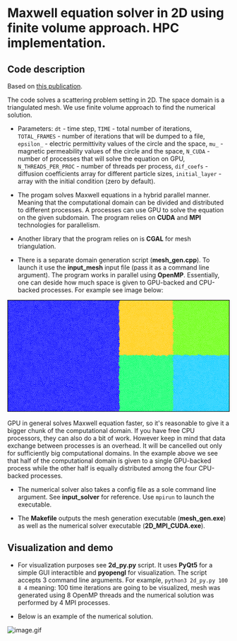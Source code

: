 # Maxwell equation solver in 2D using finite volume approach. HPC implementation.

## Code description

Based on [this publication](https://link.springer.com/article/10.1007/s10598-020-09496-6).

The code solves a scattering problem setting in 2D. The space domain is a triangulated mesh. We use finite volume approach to find the numerical solution.

* Parameters:
`dt` - time step, 
`TIME` - total number of iterations, 
`TOTAL_FRAMES` - number of iterations that will be dumped to a file,
`epsilon_` - electric permittivity values of the circle and the space, 
`mu_` - magnetic permeability values of the circle and the space, 
`N_CUDA` - number of processes that will solve the equation on GPU, 
`N_THREADS_PER_PROC` - number of threads per process, 
`dif_coefs` - diffusion coefficients array for different particle sizes, 
`initial_layer` - array with the initial condition (zero by default).

* The progam solves Maxwell equations in a hybrid parallel manner. Meaning that the computational domain can be divided and distributed to different processes. A processes can use GPU to solve the equation on the given subdomain. The program relies on **CUDA** and **MPI** technologies for parallelism.

* Another library that the program relies on is **CGAL** for mesh triangulation.

* There is a separate domain generation script (__mesh_gen.cpp__). To launch it use the __input_mesh__ input file (pass it as a command line argument). The program works in parallel using **OpenMP**. Essentially, one can deside how much space is given to GPU-backed and CPU-backed processes. For example see image below:

![mpi_domain.png](/mpi_domain.png)

GPU in general solves Maxwell equation faster, so it's reasonable to give it a bigger chunk of the computational domain. If you have free CPU processors, they can also do a bit of work. However keep in mind that data exchange between processes is an overhead. It will be cancelled out only for sufficiently big computational domains. In the example above we see that half of the computational domain is given to a single GPU-backed process while the other half is equally distributed among the four CPU-backed processes.

* The numerical solver also takes a config file as a sole command line argument. See __input_solver__ for reference. Use `mpirun` to launch the executable.

* The __Makefile__ outputs the mesh generation executable (__mesh_gen.exe__) as well as the numerical solver executable (__2D_MPI_CUDA.exe__).

## Visualization and demo

* For visualization purposes see __2d_py.py__ script. It uses **PyQt5** for a simple GUI interactible and **pyopengl** for visualization. The script accepts 3 command line arguments. For example, `python3 2d_py.py 100 8 4` meaning: 100 time iterations are going to be visualized, mesh was generated using 8 OpenMP threads and the numerical solution was performed by 4 MPI processes.

* Below is an example of the numerical solution.

![image.gif](/image.gif)


